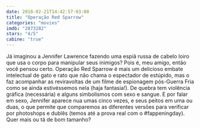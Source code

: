 ```yaml
---
date: 2018-02-21T14:42:57-03:00
title: "Operação Red Sparrow"
categories: "movies"
imdb: "2873282"
stars: "4/5"
cabine: "true"
---
```

Já imaginou a Jennifer Lawrence fazendo uma espiã russa de cabelo loiro que usa o corpo para manipular seus inimigos? Pois é, meu amigo, então você pensou certo. Operação Red Sparrow é mais um delicioso embate intelectual de gato e rato que não chama o espectador de estúpido, mas o faz acompanhar as reviravoltas de um filme de espionagem pós-Guerra Fria como se ainda estivéssemos nela (haja fantasia!). De quebra tem violência gráfica (necessária) e alguns simbolismos com sexo e sangue. E por falar em sexo, Jennifer aparece nua umas cinco vezes, e seus peitos em uma ou duas, o que permite que comparemos as diferentes versões para verificar por photoshops e dublês (temos até a prova real com o #fappeningday). Quer mais ou tá de bom tamanho?
